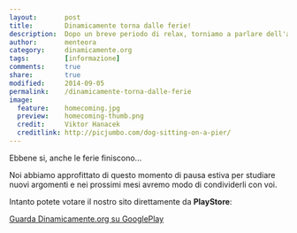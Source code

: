 ```yaml
---
layout:       post
title:        Dinamicamente torna dalle ferie!
description:  Dopo un breve periodo di relax, torniamo a parlare dell'argomento che preferiamo, la tecnologia!
author:       menteora
category:     dinamicamente.org
tags:         [informazione]
comments:     true
share:        true
modified:     2014-09-05
permalink:    /dinamicamente-torna-dalle-ferie
image:
  feature:    homecoming.jpg
  preview:    homecoming-thumb.png
  credit:     Viktor Hanacek
  creditlink: http://picjumbo.com/dog-sitting-on-a-pier/
---
```


Ebbene si, anche le ferie finiscono...

Noi abbiamo approfittato di questo momento di pausa estiva per studiare nuovi argomenti e nei prossimi mesi avremo modo di condividerli con voi.

Intanto potete votare il nostro sito direttamente da **PlayStore**:

[Guarda Dinamicamente.org su GooglePlay](https://play.google.com/store/newsstand/news/Dinamicamente_org?id=CAow0dydCQ&hl=it)